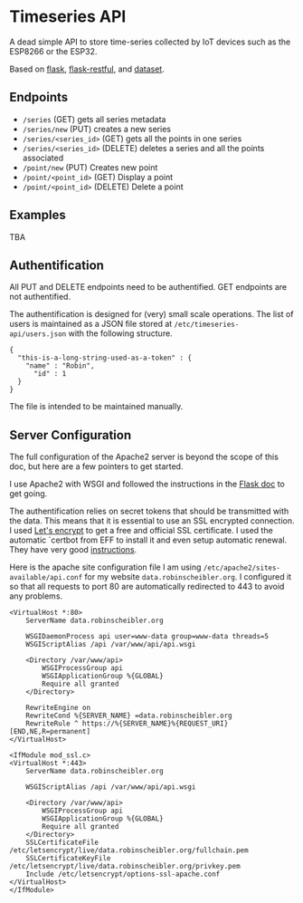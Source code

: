 Timeseries API
==============

A dead simple API to store time-series collected by IoT devices such as the
ESP8266 or the ESP32.

Based on [flask](http://flask.pocoo.org/),
[flask-restful](https://flask-restful.readthedocs.io/en/latest/), and
[dataset](https://dataset.readthedocs.io/en/latest/index.html).

Endpoints
---------

* `/series` (GET) gets all series metadata
* `/series/new` (PUT) creates a new series
* `/series/<series_id>` (GET) gets all the points in one series
* `/series/<series_id>` (DELETE) deletes a series and all the points associated
* `/point/new` (PUT) Creates new point
* `/point/<point_id>` (GET) Display a point
* `/point/<point_id>` (DELETE) Delete a point

Examples
--------

TBA

Authentification
----------------

All PUT and DELETE endpoints need to be authentified. GET endpoints are not
authentified.

The authentification is designed for (very) small scale operations. The list of
users is maintained as a JSON file stored at `/etc/timeseries-api/users.json`
with the following structure.

    {
      "this-is-a-long-string-used-as-a-token" : {
        "name" : "Robin",
          "id" : 1
      }
    }

The file is intended to be maintained manually.

Server Configuration
--------------------

The full configuration of the Apache2 server is beyond the scope
of this doc, but here are a few pointers to get started.

I use Apache2 with WSGI and followed the instructions in the [Flask
doc](http://flask.pocoo.org/docs/0.12/deploying/mod_wsgi/) to get going.

The authentification relies on secret tokens that should be transmitted with
the data. This means that it is essential to use an SSL encrypted connection.
I used [Let's encrypt](https://letsencrypt.org/) to get a free and official SSL
certificate. I used the automatic `certbot from EFF to install it and even
setup automatic renewal. They have very good
[instructions](https://certbot.eff.org/).

Here is the apache site configuration file I am using
`/etc/apache2/sites-available/api.conf` for my website
`data.robinscheibler.org`. I configured it so that all requests to port 80 are
automatically redirected to 443 to avoid any problems.

    <VirtualHost *:80>
        ServerName data.robinscheibler.org

        WSGIDaemonProcess api user=www-data group=www-data threads=5
        WSGIScriptAlias /api /var/www/api/api.wsgi

        <Directory /var/www/api>
            WSGIProcessGroup api
            WSGIApplicationGroup %{GLOBAL}
            Require all granted
        </Directory>

        RewriteEngine on
        RewriteCond %{SERVER_NAME} =data.robinscheibler.org
        RewriteRule ^ https://%{SERVER_NAME}%{REQUEST_URI} [END,NE,R=permanent]
    </VirtualHost>

    <IfModule mod_ssl.c>
    <VirtualHost *:443>
        ServerName data.robinscheibler.org

        WSGIScriptAlias /api /var/www/api/api.wsgi

        <Directory /var/www/api>
            WSGIProcessGroup api
            WSGIApplicationGroup %{GLOBAL}
            Require all granted
        </Directory>
        SSLCertificateFile /etc/letsencrypt/live/data.robinscheibler.org/fullchain.pem
        SSLCertificateKeyFile /etc/letsencrypt/live/data.robinscheibler.org/privkey.pem
        Include /etc/letsencrypt/options-ssl-apache.conf
    </VirtualHost>
    </IfModule>
